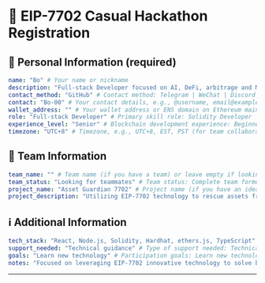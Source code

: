 # 🚀 EIP-7702 Casual Hackathon Registration

<!--
Please fill out the information below. This information will be automatically processed.
Do not remove the --- markers or change the field names.
-->

## 👤 Personal Information (required)

```yaml
name: "Bo" # Your name or nickname
description: "Full-stack Developer focused on AI, DeFi, arbitrage and MEV opportunities" # Brief personal introduction including skills and experience (One sentence)
contact_method: "GitHub" # Contact method: Telegram | WeChat | Discord | Email | X(Twitter) | GitHub
contact: "Bo-00" # Your contact details, e.g., @username, email@example.com
wallet_address: "" # Your wallet address or ENS domain on Ethereum mainnet
role: "Full-stack Developer" # Primary skill role: Solidity Developer | Frontend Developer | Backend Developer | Full-stack Developer | Product Manager | UI/UX Designer | Test Engineer | Blockchain Researcher | etc.
experience_level: "Senior" # Blockchain development experience: Beginner | Junior | Intermediate | Senior | Expert
timezone: "UTC+8" # Timezone, e.g., UTC+8, EST, PST (for team collaboration scheduling)
```

## 👥 Team Information

```yaml
team_name: "" # Team name (if you have a team) or leave empty if looking for a team
team_status: "Looking for teammates" # Team status: Complete team formed | Looking for teammates | Open to join other teams | Solo participation
project_name: "Asset Guardian 7702" # Project name (if you have an idea) or leave empty if undecided
project_description: "Utilizing EIP-7702 technology to rescue assets from compromised private key accounts and provide secure asset recovery solutions" # Brief description about your project in one sentence
```

## ℹ️ Additional Information

```yaml
tech_stack: "React, Node.js, Solidity, Hardhat, ethers.js, TypeScript" # Planned technology stack, e.g., React, Node.js, Solidity, Hardhat, ethers.js
support_needed: "Technical guidance" # Type of support needed: Technical guidance | Team matching | Project ideas | Resource connection | Mentor advice
goals: "Learn new technology" # Participation goals: Learn new technology | Build MVP | Find collaborators | Win prizes | Other
notes: "Focused on leveraging EIP-7702 innovative technology to solve blockchain security issues, especially asset rescue after private key compromise" # Additional information, special requirements, or anything else you'd like to share
```

---

<!-- Do not edit below this line. This section will be automatically generated when your registration is processed. -->
